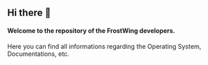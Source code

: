 ## Hi there 👋
#### Welcome to the repository of the FrostWing developers.
Here you can find all informations regarding the Operating System, Documentations, etc.
